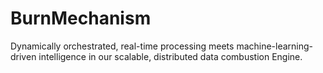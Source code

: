 # BurnMechanism
Dynamically orchestrated, real-time processing meets machine-learning-driven intelligence in our scalable, distributed data combustion Engine.

